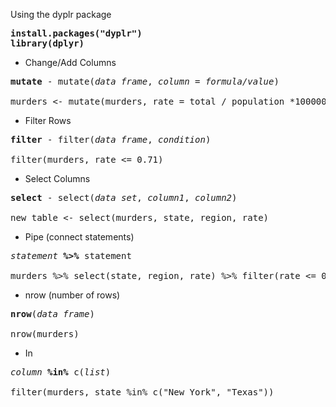 Using the dyplr package  

<pre>
<b>install.packages("dyplr")
library(dplyr)</b>
</pre>

- Change/Add Columns  

<pre>
<b>mutate</b> - mutate(<em>data frame</em>, <em>column</em> = <em>formula/value</em>)

murders <- mutate(murders, rate = total / population *100000)
</pre>

- Filter Rows

<pre>
<b>filter</b> - filter(<em>data frame</em>, <em>condition</em>)

filter(murders, rate <= 0.71)
</pre>

- Select Columns  

<pre>
<b>select</b> - select(<em>data set</em>, <em>column1</em>, <em>column2</em>)

new_table <- select(murders, state, region, rate)
</pre>

- Pipe (connect statements)

<pre>
<em>statement</em> <b>%>%</b> </em>statement</em>

murders %>% select(state, region, rate) %>% filter(rate <= 0.71)
</pre>

- nrow (number of rows)

<pre>
<b>nrow</b>(<em>data frame</em>)

nrow(murders)
</pre>

- In

<pre>
<em>column</em> <b>%in%</b> c(<em>list</em>)

filter(murders, state %in% c("New York", "Texas"))
</pre>
</pre>
